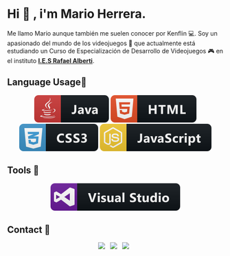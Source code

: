 # Hi 👋 , i'm Mario Herrera.

Me llamo Mario aunque también me suelen conocer por Kenflin :computer:. Soy un apasionado del mundo de los videojuegos :space_invader: que actualmente está estudiando un Curso de Especialización de Desarrollo de Videojuegos :video_game: en el instituto [**I.E.S Rafael Alberti**](https://github.com/IES-Rafael-Alberti).

## Language Usage💬
 <p align="center">
<img src="https://github.com/MikeCodesDotNET/ColoredBadges/blob/master/svg/dev/languages/java.svg" />
<img src="https://github.com/MikeCodesDotNET/ColoredBadges/blob/master/svg/dev/languages/html.svg" />
<img src="https://github.com/MikeCodesDotNET/ColoredBadges/blob/master/svg/dev/languages/css3.svg" />
<img src="https://github.com/MikeCodesDotNET/ColoredBadges/blob/master/svg/dev/languages/js.svg" />
</p>



## Tools :wrench:
<p align="center">
<img src="https://github.com/MikeCodesDotNET/ColoredBadges/blob/master/svg/dev/tools/visualstudio.svg" />
</p>

## Contact :email:

<p align='center'>
<a href="https://twitch.tv/Kenflinaso"><img height="64" src="https://cdn3.iconfinder.com/data/icons/popular-services-brands-vol-2/512/twitch-512.png"></a>&nbsp;&nbsp;   
<a href="https://twitter.com/MarioKenflin"><img height="64" src="https://cdn4.iconfinder.com/data/icons/social-media-icons-the-circle-set/48/twitter_circle-512.png"></a>&nbsp;&nbsp;
<a href="https://instagram.com/Kenflin"><img height="64" src="https://cdn4.iconfinder.com/data/icons/social-messaging-ui-color-shapes-2-free/128/social-instagram-new-circle-256.png"></a>&nbsp;&nbsp;
</p>  
